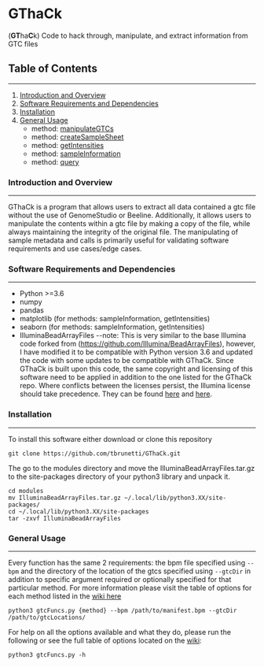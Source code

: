 # GThaCk
(**GT**ha**C**k)
Code to hack through, manipulate, and extract information from GTC files

## Table of Contents
---------------------
1.  [Introduction and Overview](#introduction-and-overview)
2.  [Software Requirements and Dependencies](#software-requirements-and-dependencies)
3.  [Installation](#installation)
4.  [General Usage](#general-usage)
	* method: [manipulateGTCs](https://github.com/tbrunetti/GThaCk/wiki/manipulateGTCs_wiki)
	* method: [createSampleSheet](https://github.com/tbrunetti/GThaCk/wiki/createSampleSheet_wiki)
	* method: [getIntensities](https://github.com/tbrunetti/GThaCk/wiki/getIntensities_wiki)
	* method: [sampleInformation](https://github.com/tbrunetti/GThaCk/wiki/sampleInformation_wiki)
	* method: [query](https://github.com/tbrunetti/GThaCk/wiki/query_wiki)

### Introduction and Overview
-----------------------------
GThaCk is a program that allows users to extract all data contained a gtc file without the use of GenomeStudio or Beeline.  Additionally, it allows users to manipulate the contents within a gtc file by making a copy of the file, while always maintaining the integrity of the original file. The manipulating of sample metadata and calls is primarily useful for validating software requirements and use cases/edge cases.


### Software Requirements and Dependencies
------------------------------------------
*  Python >=3.6
*  numpy  
*  pandas
*  matplotlib (for methods: sampleInformation, getIntensities) 
*  seaborn  (for methods: sampleInformation, getIntensities)
*  IlluminaBeadArrayFiles
	--note: This is very similar to the base Illumina code forked from (https://github.com/Illumina/BeadArrayFiles), however, I have modified it to be compatible with Python version 3.6 and updated the code with some updates to be compatible with GThaCk.  Since GThaCk is built upon this code, the same copyright and licensing of this software need to be applied in addition to the one listed for the GThaCk repo.  Where conflicts between the licenses persist, the Illumina license should take precedence.  They can be found [here](https://github.com/Illumina/BeadArrayFiles) and [here](https://github.com/Illumina/GTCtoVCF).

### Installation
-----------------
To install this software either download or clone this repository
```
git clone https://github.com/tbrunetti/GThaCk.git
```
The go to the modules directory and move the IlluminaBeadArrayFiles.tar.gz to the site-packages directory of your python3 library and unpack it.
```
cd modules
mv IlluminaBeadArrayFiles.tar.gz ~/.local/lib/python3.XX/site-packages/
cd ~/.local/lib/python3.XX/site-packages
tar -zxvf IlluminaBeadArrayFiles
```


### General Usage
-----------------
Every function has the same 2 requirements: the bpm file specified using `--bpm`  and the directory of the location of the gtcs specified using `--gtcDir` in addition to specific argument required or optionally specified for that particular method.  For more information please visit the table of options for each method listed in the [wiki here](https://github.com/tbrunetti/GThaCk/wiki)
```
python3 gtcFuncs.py {method} --bpm /path/to/manifest.bpm --gtcDir /path/to/gtcLocations/
```
For help on all the options available and what they do, please run the following or see the full table of options located on the [wiki](https://github.com/tbrunetti/GThaCk/wiki):
```
python3 gtcFuncs.py -h
```


